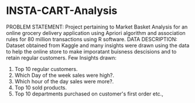 # INSTA-CART-Analysis
PROBLEM STATEMENT:
  Project pertaining to Market Basket Analysis for an online grocery delivery application using Apriori algorithm and association rules for 80 million transactions using R software.
DATA DESCRIPTION: 
  Dataset obtained from Kaggle and many insights were drawn using the data to help the online store to make imporatant buisness descisions and to retain regular customers.
Few Insights drawn:
1) Top 10 regular customers.
2) Which Day of the week sales were high?.
3) Which hour of the day sales were more?.
4) Top 10 sold products.
5) Top 10 departments purchased on customer's first order etc.,
